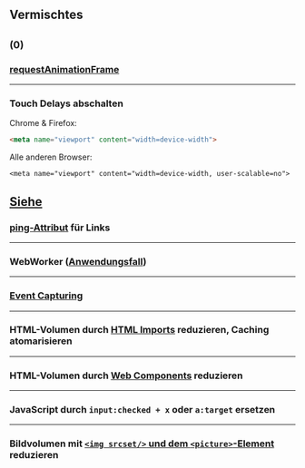## Vermischtes

<small>(0)</small>
---
### [requestAnimationFrame](http://www.html5rocks.com/en/tutorials/speed/animations/)
---
### Touch Delays abschalten

Chrome & Firefox:

```html
<meta name="viewport" content="width=device-width">
```

Alle anderen Browser:

```
<meta name="viewport" content="width=device-width, user-scalable=no">
```
[Siehe](http://updates.html5rocks.com/2013/12/300ms-tap-delay-gone-away)
---
### [ping-Attribut](https://plus.google.com/u/0/wm/1/+IlyaGrigorik/posts/fPJNzUf76Nx) für Links
---
### WebWorker ([Anwendungsfall](https://github.com/Schepp/CSS-Filters-Polyfill))
---
### [Event Capturing](http://signalvnoise.com/posts/3137-using-event-capturing-to-improve-basecamp-page-load-times)
---
### HTML-Volumen durch [HTML Imports](http://w3c.github.io/webcomponents/spec/imports/) reduzieren, Caching atomarisieren
---
### HTML-Volumen durch [Web Components](http://robdodson.me/blog/2013/03/19/custom-elements-intro/) reduzieren
---
### JavaScript durch `input:checked + x` oder `a:target` ersetzen
---
### Bildvolumen mit [`<img srcset/>` und dem `<picture>`-Element](http://responsiveimages.org/) reduzieren
